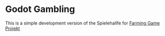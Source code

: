 # Godot Gambling

This is a simple development version of the Spielehallfe for [Farming Game Projekt](https://github.com/XDCocker420/Farming-Game-Project)
